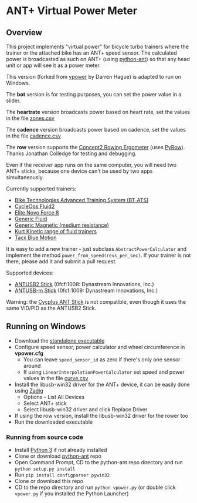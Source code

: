 # ANT+ Virtual Power Meter

## Overview

This project implements "virtual power" for bicycle turbo trainers where the trainer or the attached bike has an ANT+ 
speed sensor. The calculated power is broadcasted as such on ANT+ (using [python-ant](https://github.com/mvillalba/python-ant)) so that any head unit or app will see it as a power
meter.

This version (forked from [vpower](https://github.com/dhague/vpower) by Darren Hague) is adapted to run on Windows.

The **bot** version is for testing purposes, you can set the power value in a slider.

The **heartrate** version broadcasts power based on heart rate, set the values in the file [zones.csv](https://github.com/oldnapalm/vpower/blob/master/zones.csv)

The **cadence** version broadcasts power based on cadence, set the values in the file [cadence.csv](https://github.com/oldnapalm/vpower/blob/master/cadence.csv)

The **row** version supports the [Concept2 Rowing Ergometer](https://www.concept2.com/indoor-rowers) (uses [PyRow](https://github.com/wemakewaves/PyRow)).
Thanks Jonathan Colledge for testing and debugging.

Even if the receiver app runs on the same computer, you will need two ANT+ sticks, because one device can't be used by two apps simultaneously.

Currently supported trainers:
* [Bike Technologies Advanced Training System (BT-ATS)](http://www.biketechnologies.com/bt-advanced-training-system/)
* [CycleOps Fluid2](https://www.cycleops.com/product/fluid2)
* [Elite Novo Force 8](https://www.elite-it.com/en/products/home-trainers/classic-trainers/novo-force)
* [Generic Fluid](http://www.powercurvesensor.com/cycling-trainer-power-curves/)
* [Generic Magnetic (medium resistance)](http://www.powercurvesensor.com/cycling-trainer-power-curves/)
* [Kurt Kinetic range of fluid trainers](https://kurtkinetic.com/products/trainers/)
* [Tacx Blue Motion](https://tacx.com/product/blue-motion/)

It is easy to add a new trainer - just subclass `AbstractPowerCalculator` and implement the method `power_from_speed(revs_per_sec)`.
If your trainer is not there, please add it and submit a pull request.

Supported devices:
* [ANTUSB2 Stick](http://www.thisisant.com/developer/components/antusb2/) (0fcf:1008: Dynastream Innovations, Inc.)
* [ANTUSB-m Stick](http://www.thisisant.com/developer/components/antusb-m/) (0fcf:1009: Dynastream Innovations, Inc.)

Warning: the [Cycplus ANT Stick](https://www.cycplus.com/products/ant-usb-stick-u1) is not compatible, even though it uses the same VID/PID as the ANTUSB2 Stick.

## Running on Windows

* Download the [standalone executable](https://github.com/oldnapalm/vpower/releases/latest)
* Configure speed sensor, power calculator and wheel circumference in **vpower.cfg**
  * You can leave `speed_sensor_id` as zero if there's only one sensor around
  * If using `LinearInterpolationPowerCalculator` set speed and power values in the file [curve.csv](https://github.com/oldnapalm/vpower/blob/master/curve.csv)
* Install the libusb-win32 driver for the ANT+ device, it can be easily done using [Zadig](https://zadig.akeo.ie/)
  * Options - List All Devices
  * Select ANT+ stick
  * Select libusb-win32 driver and click Replace Driver
* If using the row version, install the libusb-win32 driver for the rower too
* Run the downloaded executable

### Running from source code

* Install [Python 3](https://www.python.org/downloads/) if not already installed
* Clone or download [python-ant](https://github.com/oldnapalm/python-ant) repo
* Open Command Prompt, CD to the python-ant repo directory and run ``python setup.py install``
* Run ``pip install configparser pywin32``
* Clone or download this repo
* CD to the repo directory and run ``python vpower.py`` (or double click `vpower.py` if you installed the Python Launcher)
